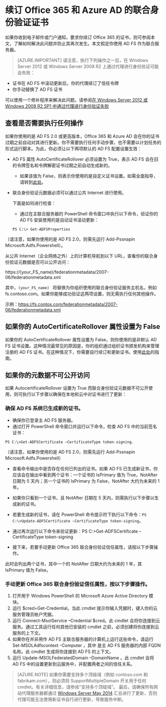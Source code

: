<properties 
	pageTitle="Office 365 和 Azure AD 用户证书续订指南。" 
	description="本文向 Office 365 用户说明了如何解决向其发送证书续订通知的电子邮件的问题。" 
	services="active-directory" 
	documentationCenter="" 
	authors="billmath" 
	manager="stevenpo" 
	editor="curtand"/>

<tags 
	ms.service="active-directory" 
	ms.date="01/11/2016"
	wacn.date="02/25/2016"/>


# 续订 Office 365 和 Azure AD 的联合身份验证证书

如果你收到电子邮件或门户通知，要求你续订 Office 365 的证书，则可参阅本文，了解如何解决此问题并防止其再次发生。本文假定你使用 AD FS 作为联合服务器。

>[AZURE.IMPORTANT] 请注意，执行下列操作之一后，在 Windows Server 2012 或 Windows Server 2008 R2 上通过代理进行身份验证可能会失败：
>
- 证书在 AD FS 中滚动更新后，你的代理续订了信任令牌
- 你手动替换了 AD FS 证书
>     
可以使用一个修补程序来解决此问题。请参阅[在 Windows Server 2012 或 Windows 2008 R2 SP1 中通过代理进行身份验证失败](http://support.microsoft.com/kb/3094446)

## 查看是否需要执行任何操作

如果你使用的是 AD FS 2.0 或更高版本，Office 365 和 Azure AD 会在你的证书过期之前自动对其进行更新。你不需要执行任何手动步骤，也不需要以计划任务的形式运行脚本。为此，你必须让以下两项默认的 AD FS 配置设置生效：

- AD FS 属性 AutoCertificateRollover 必须设置为 True，表示 AD FS 会在旧的令牌签名和令牌解密证书过期之前自动生成新的。
	- 如果该值为 False，则表示你使用的是自定义证书设置。如需全面指导，请转到[此处](https://msdn.microsoft.com/zh-cn/library/azure/JJ933264.aspx#BKMK_NotADFSCert)。
- 联合身份验证元数据必须可以通过公共 Internet 进行使用。
	
	下面是如何进行检查：

	- 通过在主联合服务器的 PowerShell 命令窗口中执行以下命令，验证你的 AD FS 安装使用的是自动证书滚动更新：

	`PS C:\> Get-ADFSProperties`

（请注意，如果你使用的是 AD FS 2.0，则需先运行 Add-Pssnapin Microsoft.Adfs.Powershell）。

从公共 Internet（企业网络之外）上的计算机导航到以下 URL，查看你的联合身份验证元数据是否可以公开访问：


https://(your_FS_name)/federationmetadata/2007-06/federationmetadata.xml

其中，`(your_FS_name) ` 将替换为你组织使用的联合身份验证服务主机名，例如 fs.contoso.com。如果你能够成功验证这两项设置，则无需执行任何其他操作。

示例：https://fs.contos.com/federationmetadata/2007-06/federationmetadata.xml

## 如果你的 AutoCertificateRollover 属性设置为 False

如果你的 AutoCertificateRollover 属性设置为 False，则你使用的是非默认 AD FS 证书设置。这种情况最常见的原因是，你的组织通过组织证书颁发机构来管理注册的 AD FS 证书。在这种情况下，你需要自行续订和更新证书。使用[此处](https://msdn.microsoft.com/library/azure/JJ933264.aspx#BKMK_NotADFSCert)的指南。

## 如果你的元数据不可公开访问
如果 AutocertificateRollover 设置为 True 而联合身份验证元数据不可公开使用，则可执行以下步骤以确保在本地和云中对证书进行了更新：

### 确保 AD FS 系统已生成新的证书。 

- 确保你已登录主 AD FS 服务器。
- 通过打开 PowerShell 命令窗口并运行以下命令，检查 AD FS 中的当前签名证书： 

`PS C:\>Get-ADFSCertificate –CertificateType token-signing.`

（请注意，如果你使用的是 AD FS 2.0，则需先运行 Add-Pssnapin Microsoft.Adfs.Powershell）


- 查看命令输出中是否存在任何已列出的证书。如果 AD FS 已生成新证书，你应该会在输出中看到两个证书：一个证书的 IsPrimary 值为 True，NotAfter 日期为 5 天内；另一个证书的 IsPrimary 为 False，NotAfter 大约为未来的 1 年。
	
- 如果你只看到一个证书，且 NotAfter 日期在 5 天内，则需执行以下步骤以生成新的证书。

- 若要生成新的证书，请在 PowerShell 命令提示符下执行以下命令：`PS C:\>Update-ADFSCertificate –CertificateType token-signing`。

- 通过再次运行以下命令来验证更新：PS C:\>Get-ADFSCertificate –CertificateType token-signing
- 接下来，若要手动更新 Office 365 联合身份验证信任属性，请按以下步骤操作。

此时会列出两个证书，其中一个的 NotAfter 日期大约为未来的 1 年，其 IsPrimary 值为 False。


### 手动更新 Office 365 联合身份验证信任属性，按以下步骤操作。

1.	打开用于 Windows PowerShell 的 Microsoft Azure Active Directory 模块。
2.	运行 $cred=Get-Credential。当此 cmdlet 提示你输入凭据时，键入你的云服务管理员帐户凭据。
3.	运行 Connect-MsolService –Credential $cred。此 cmdlet 会将你连接到云服务。通过工具运行任何其他已安装的 cmdlet 之前，必须创建将你连接到云服务的上下文。
4.	如果你在并非用作 AD FS 主联合服务器的计算机上运行这些命令，请运行 Set-MSOLAdfscontext -Computer <AD FS primary server>，其中 <AD FS primary server> 是主 AD FS 服务器的内部 FQDN 名称。此 cmdlet 生成将你连接到 AD FS 的上下文。 
5.	运行 Update-MSOLFederatedDomain –DomainName <domain>。此 cmdlet 会将 AD FS 中的设置更新到云服务中，并配置两者之间的信任关系。

>[AZURE.NOTE] 如果你需要支持多个顶级域（例如 contoso.com 和 fabrikam.com），则必须将 SupportMultipleDomain 开关用于任何 cmdlet。有关详细信息，请参阅“支持多个顶级域”。
最后，请确保所有网站代理服务器都通过 [Windows Server May 2014](http://support.microsoft.com/kb/2955164) 汇总进行了更新，否则代理可能无法使用新证书自行进行更新，导致服务中断。

<!---HONumber=Mooncake_0215_2016-->